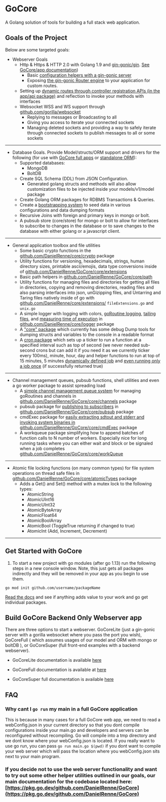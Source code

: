 # GoCore

A Golang solution of tools for building a full stack web application.

## Goals of the Project

Below are some targeted goals:

- Webserver Goals
  - Http & Https & HTTP 2.0 with Golang 1.9 and [gin-gonic/gin](https://github.com/gin-gonic/gin). [See GoCore/app documentation](https://pkg.go.dev/github.com/DanielRenne/GoCore/core/app))
    - Basic [configuration helpers with a gin-gonic server](https://pkg.go.dev/github.com/DanielRenne/GoCore/core/ginServer/#example_ConfigureGin)
    - Exposing [the gin-gonic Router engine](https://github.com/DanielRenne/GoCore/blob/master/doc/Basic_GinRouter.md) to your application for custom routes.
  - Setting up [dynamic routes through controller registration APIs (in the app/api package)](https://github.com/DanielRenne/GoCore/blob/master/doc/Controller_Registration_With_Api.md) and reflection to invoke your methods with interfaces
  - Websocket WSS and WS support through [github.com/gorilla/websocket](https://github.com/gorilla/websocket)
    - Replying to messages or Broadcasting to all
    - Giving you access to iterate your connected sockets
    - Managing deleted sockets and providing a way to safely iterate through connected sockets to publish messages to all or some sockets

---

- Database Goals. Provide Model/structs/ORM support and drivers for the following (for use with [GoCore full apps](https://github.com/DanielRenne/GoCore/blob/master/doc/GoCore_Full.md) or [standalone ORM](https://github.com/DanielRenne/GoCore/tree/master/core/dbServices/example)):
  - Supported databases:
    - MongoDB
    - BoltDB
  - Create SQL Schema (DDL) from JSON Configuration.
    - Generated golang structs and methods will also allow customization files to be injected inside your models/v1/model package
  - Create Golang ORM packages for RDBMS Transactions & Queries.
  - Create a [bootstrapping system](https://github.com/DanielRenne/GoCore/blob/master/doc/Bootstrap.md) to seed data in various configurations and data dumping formats
  - Recursive Joins with foreign and primary keys in mongo or bolt.
  - A pubsub store (core/store) for mongo or bolt to allow for interfaces to subscribe to changes in the database or to save changes to the database with either golang or a javascript client.

---

- General application toolbox and file utilities
  - Some basic crypto functions in the [github.com/DanielRenne/core/crypto](https://pkg.go.dev/github.com/DanielRenne/GoCore/core/crypto) package
  - Utility functions for versioning, hexadecimals, strings, human directory sizes, printable ascii/emojis, data type conversions inside of [github.com/DanielRenne/GoCore/core/extensions](https://pkg.go.dev/github.com/DanielRenne/GoCore/core/extensions)
  - Basic path helpers in [github.com/DanielRenne/GoCore/core/path](https://pkg.go.dev/github.com/DanielRenne/GoCore/core/path)
  - Utility functions for managing files and directories for getting all files in directories, copying and removing directories, reading files and also parsing interfaces into json, unGizipping files, and Untarring and Taring files natively inside of go with [github.com/DanielRenne/core/extensions/](https://pkg.go.dev/github.com/DanielRenne/GoCore/core/extensions) `fileExtensions.go` and `unix.go`
  - A simple logger with logging with colors, [goRoutine logging](https://pkg.go.dev/github.com/DanielRenne/GoCore/core/logger#example_GoRoutineLogger), [tailing files](https://pkg.go.dev/github.com/DanielRenne/GoCore/core/logger#Tail), and [measuring time of execution](https://pkg.go.dev/github.com/DanielRenne/GoCore/core/logger#example_TimeTrack) in [github.com/DanielRenne/core/logger](https://pkg.go.dev/github.com/DanielRenne/GoCore/core/logger) package
  - A ["core" package](https://pkg.go.dev/github.com/DanielRenne/GoCore/core) which currently has some debug Dump tools for dumping structs and variables to the console in a readable format
  - A [cron package](https://pkg.go.dev/github.com/DanielRenne/GoCore/core/cron) which sets up a ticker to run a function at a specified interval such as top of second (we never needed sub-second crons but can add it if you need it as we currently ticker every 100ms), minute, hour, day and helper functions to run at top of 15 minutes, 5 minutes [dynamically defined job](https://pkg.go.dev/github.com/DanielRenne/GoCore/core/cron#example-ExampleRegisterRecurring) and [even running only a job once](https://pkg.go.dev/github.com/DanielRenne/GoCore/core/cron#example-ExecuteOneTimeJob) (if successfully returned true)

---

- Channel management queues, pubsub functions, shell utilities and even a go worker package to assist spreading load
  - A [simple channel management queue system](https://pkg.go.dev/github.com/DanielRenne/GoCore/core/pubsub#example_Signal) for managing goRoutines and channels in [github.com/DanielRenne/GoCore/core/channels](https://pkg.go.dev/github.com/DanielRenne/GoCore/core/channels) package
  - pubsub package for [publishing to subscribers](https://pkg.go.dev/github.com/DanielRenne/GoCore/core/pubsub#example_Publish) in [github.com/DanielRenne/GoCore/core/pubsub](https://pkg.go.dev/github.com/DanielRenne/GoCore/core/pubsub) package
  - cmdExec package for [easily extracting sdtout and stderr and invoking system binaries in github.com/DanielRenne/GoCore/core/cmdExec](https://pkg.go.dev/github.com/DanielRenne/GoCore/core/cmdExec) package
  - A workqueue package simplifying how to append batches of function calls to N number of workers. Especially nice for long running tasks where you can either wait and block or be signaled when a job completes [github.com/DanielRenne/GoCore/core/workQueue](https://pkg.go.dev/github.com/DanielRenne/GoCore/core/workQueue)

---

- Atomic file locking functions (on many common types) for file system operations on thread safe files in [github.com/DanielRenne/GoCore/core/atomicTypes](https://pkg.go.dev/github.com/DanielRenne/GoCore/core/atomicTypes) package
  - Adds a Get() and Set() method with a mutex lock to the following types:
    - AtomicString
    - AtomicUInt16
    - AtomicUInt32
    - AtomicByteArray
    - AtomicFloat64
    - AtomicBoolArray
    - AtomicBool (ToggleTrue returning if changed to true)
    - AtomicInt (Add, Increment, Decrement)

---

## Get Started with GoCore

1.  To start a new project with go modules (after go 1.13) run the following steps in a new console window. Note, this just gets all packages indirectly and they will be removed in your app as you begin to use them.

```
go mod init github.com/username/packageName
```

[Read the docs](https://pkg.go.dev/github.com/DanielRenne/GoCore) and see if anything adds value to your work and go get individual packages.

## Build GoCore Backend Only Webserver app

There are three options to start a webserver. GoCoreLite (just a gin-gonic server with a gorilla websocket where you pass the port you wish), GoCoreFull ( which assumes usages of our model and ORM with mongo or boltDB ), or GoCoreSuper (full front-end examples with a backend webserver).

- GoCoreLite documentation is available [here](https://github.com/DanielRenne/GoCore/blob/master/doc/GoCore_Lite.md)

- GoCoreFull documentation is available at [here](https://github.com/DanielRenne/GoCore/blob/master/doc/GoCore_Full.md)

- GoCoreSuper full documentation is available [here](https://github.com/DanielRenne/GoCore/blob/master/doc/FrontEnd_BackEnd.md)

## FAQ

### Why cant I `go run` my main in a full GoCore application

This is because in many cases for a full GoCore web app, we need to read a webConfig.json in your current directory so that you dont compile configurations inside your main.go and developers and servers can be reconfigured without recompiling. Go will compile into a tmp directory and we dont know where your webConfig.json is located. If you really want to use go run, you can pass `go run main.go $(pwd)` if you dont want to compile your web server which will pass the location where you webConfig.json sits next to your main program.

### If you decide not to use the web server functionality and want to try out some other helper utilities outlined in our goals, our main documentation for the codebase located here: [https://pkg.go.dev/github.com/DanielRenne/GoCore](https://pkg.go.dev/github.com/DanielRenne/GoCore)

